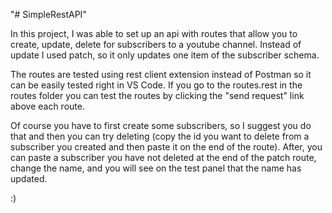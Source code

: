 "# SimpleRestAPI" 

In this project, I was able to set up an api with routes that allow you to create, update, delete for subscribers to a youtube channel. Instead of update I used patch, so it only updates one item of the subscriber schema. 

The routes are tested using rest client extension instead of Postman so it can be easily tested right in VS Code. If you go to the routes.rest in the routes folder you can test the routes by clicking the "send request" link above each route. 

Of course you have to first create some subscribers, so I suggest you do that and then you can try deleting (copy the id you want to delete from a subscriber you created and then paste it on the end of the route). After, you can paste a subscriber you  have not deleted at the end of the patch route, change the name, and you will see on the test panel that the name has updated.

:)
